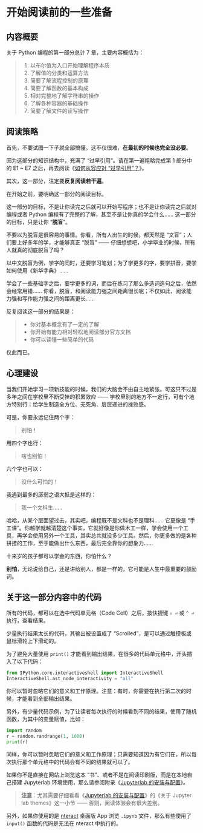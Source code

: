 
# 开始阅读前的一些准备

## 内容概要

关于 Python 编程的第一部分总计 7 章，主要内容概括为：

> 1. 以布尔值为入口开始理解程序本质
> 1. 了解值的分类和运算方法
> 1. 简要了解流程控制的原理
> 1. 简要了解函数的基本构成
> 1. 相对完整地了解字符串的操作
> 1. 了解各种容器的基础操作
> 1. 简要了解文件的读写操作

## 阅读策略

首先，不要试图一下子就全部搞懂。这不仅很难，**在最初的时候也完全没必要**。

因为这部分的知识结构中，充满了 “过早引用”。请在第一遍粗略完成第 1 部分中的 E1 ~ E7 之后，再去阅读《[如何从容应对 “过早引用”？](Part.1.F.deal-with-forward-references.md)》。

其次，这一部分，注定要**反复阅读若干遍**。

在开始之前，要明确这一部分的阅读目标。

这一部分的目标，不是让你读完之后就可以开始写程序；也不是让你读完之后就对编程或者 Python 编程有了完整的了解，甚至不是让你真的学会什么…… 这一部分的目标，只是让你 “**脱盲**”。

不要以为脱盲是很容易的事情。你看，所有人出生的时候，都天然是 “文盲”；人们要上好多年的学，才能够真正 “脱盲” —— 仔细想想吧，小学毕业的时候，所有人就真的彻底脱盲了吗？

以中文脱盲为例，学字的同时，还要学习笔划；为了学更多的字，要学拼音，要学如何使用《新华字典》……

学会了一些基础字之后，要学更多的词，而后在练习了那么多造词造句之后，依然会经常用错…… 你看，脱盲，和阅读能力强之间距离很长呢；不仅如此，阅读能力强和写作能力强之间的距离更长……

反复阅读这一部分的结果是：

> * 你对基本概念有了一定的了解
> * 你开始有能力相对轻松地阅读部分官方文档
> * 你可以读懂一些简单的代码

仅此而已。

## 心理建设

当我们开始学习一项新技能的时候，我们的大脑会不由自主地紧张。可这只不过是多年之间在学校里不断受挫的积累效应 —— 学校里别的地方不一定行，可有个地方特别行：给学生制造全方位、无死角、层层递进的挫败感。

可是，你要永远记住两个字：

> 别怕！

用四个字也行：

> 啥也别怕！

六个字也可以：

> 没什么可怕的！

我遇到最多的孱弱之语大抵是这样的：

> 我一个文科生……

哈哈，从某个层面望过去，其实吧，编程既不是文科也不是理科…… 它更像是 “手工课”。你越学就越清楚这个事实，它就好像是你做木工一样，学会使用一个工具，再学会使用另外一个工具，其实总共就没多少工具。然后，你更多做的是各种拼接的工作，至于能做出什么东西，最后完全靠你的想象力……

十来岁的孩子都可以学会的东西，你怕什么？

**别怕**，无论说给自己，还是讲给别人，都是一样的，它可能是人生中最重要的鼓励词。

## 关于这一部分内容中的代码

所有的代码，都可以在选中代码单元格（Code Cell）之后，按快捷键 `⇧ ⏎` 或 `^ ⏎` 执行，查看结果。

少量执行结果太长的代码，其输出被设置成了 “Scrolled”，是可以通过触摸板或鼠标滑轮上下滑动的。

为了避免大量使用 `print()` 才能看到输出结果，在很多的代码单元格中，开头插入了以下代码：

```python
from IPython.core.interactiveshell import InteractiveShell
InteractiveShell.ast_node_interactivity = "all"
```
你可以暂时忽略它们的意义和工作原理。注意：有时，你需要在执行第二次的时候，才能看到全部输出结果。

另外，有少量代码示例，为了让读者每次执行的时候看到不同的结果，使用了随机函数，为其中的变量赋值，比如：

```python
import random
r = random.randrange(1, 1000)
print(r)
```

同样，你可以暂时忽略它们的意义和工作原理；只需要知道因为有它们在，所以每次执行那个单元格中的代码会有不同的结果就可以了。

如果你不是直接在网站上浏览这本 “书”、或者不是在阅读印刷版，而是在本地自己搭建 Jupyterlab 环境使用，那么请参阅附录《[Jupyterlab 的安装与配置](T-appendix.jupyter-installation-and-setup.md)》。

> **注意**：尤其需要仔细看看《[Jupyterlab 的安装与配置](T-appendix.jupyter-installation-and-setup.md)》的《关于 Jupyter lab themes》这一小节 —— 否则，阅读体验会有很大差别。

另外，如果你使用的是 [nteract](https://nteract.io) 桌面版 App 浏览 `.ipynb` 文件，那么有些使用了 `input()` 函数的代码是无法在 nteract 中执行的。
